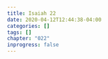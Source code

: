 ```yaml
---
title: Isaiah 22
date: 2020-04-12T12:44:38-04:00
categories: []
tags: []
chapter: "022"
inprogress: false
---
```


